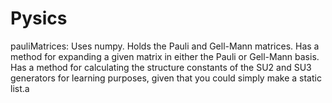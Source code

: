 # Pysics

pauliMatrices:
  Uses numpy.
  Holds the Pauli and Gell-Mann matrices.
  Has a method for expanding a given matrix in either the Pauli or Gell-Mann basis.
  Has a method for calculating the structure constants of the SU2 and SU3 generators 
    for learning purposes, given that you could simply make a static list.a
